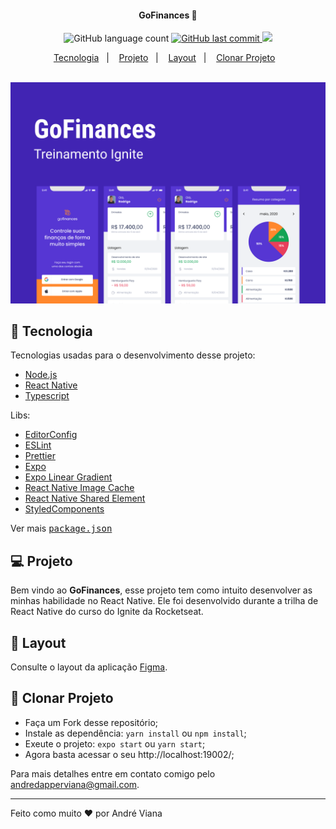 <h4 align="center">
  GoFinances 🏦
</h4>

<p align="center">
  <img alt="GitHub language count" src="https://img.shields.io/badge/languages-2-green">

  <a href="https://github.com/vianaandre/goFinances/commits/master">
    <img alt="GitHub last commit" src="https://img.shields.io/github/commit-activity/m/vianaandre/goFinances?color=green&label=commit&logo=green&logoColor=green&style=plastic">
  </a>

  <img src="https://img.shields.io/github/last-commit/vianaandre/goFinances">
</p>

<p align="center">
  <a href="#rocket-tecnologia">Tecnologia</a>&nbsp;&nbsp;&nbsp;|&nbsp;&nbsp;&nbsp;
  <a href="#-projeto">Projeto</a>&nbsp;&nbsp;&nbsp;|&nbsp;&nbsp;&nbsp;
  <a href="#-layout">Layout</a>&nbsp;&nbsp;&nbsp;|&nbsp;&nbsp;&nbsp;
  <a href="#-clonar-projeto">Clonar Projeto</a>&nbsp;&nbsp;&nbsp;
</p>

<br>

<img src="capa.png" />

<br>

## :rocket: Tecnologia

Tecnologias usadas para o desenvolvimento desse projeto:

- [Node.js](https://nodejs.org/en/)
- [React Native](https://reactjs.org)
- [Typescript](https://www.typescriptlang.org/)

Libs:

- [EditorConfig](https://editorconfig.org/)
- [ESLint](https://eslint.org/)
- [Prettier](https://prettier.io/)
- [Expo](https://airbnb.design/lottie/)
- [Expo Linear Gradient](https://docs.expo.io/versions/latest/sdk/linear-gradient/)
- [React Native Image Cache](https://github.com/wcandillon/react-native-expo-image-cache)
- [React Native Shared Element](https://github.com/IjzerenHein/react-native-shared-element)
- [StyledComponents](https://styled-components.com/)

Ver mais <kbd>[package.json](./package.json)</kbd>

## 💻 Projeto

Bem vindo ao <b>GoFinances</b>, esse projeto tem como intuito desenvolver as minhas habilidade no React Native. Ele foi desenvolvido durante a trilha de React Native do curso do Ignite da Rocketseat.

## 🔖 Layout

Consulte o layout da aplicação [Figma](https://www.figma.com/file/vThJ6qrb4HDT6RfO5sJGu0/GoFinances-Ignite?node-id=0%3A1).

## 🤔 Clonar Projeto

- Faça um Fork desse repositório;
- Instale as dependência: `yarn install` ou `npm install`;
- Exeute o projeto: `expo start` ou `yarn start`;
- Agora basta acessar o seu http://localhost:19002/;

Para mais detalhes entre em contato comigo pelo <a href="mailto:andredapperviana@gmail.com">andredapperviana@gmail.com</a>.

---

Feito como muito ♥ por André Viana
